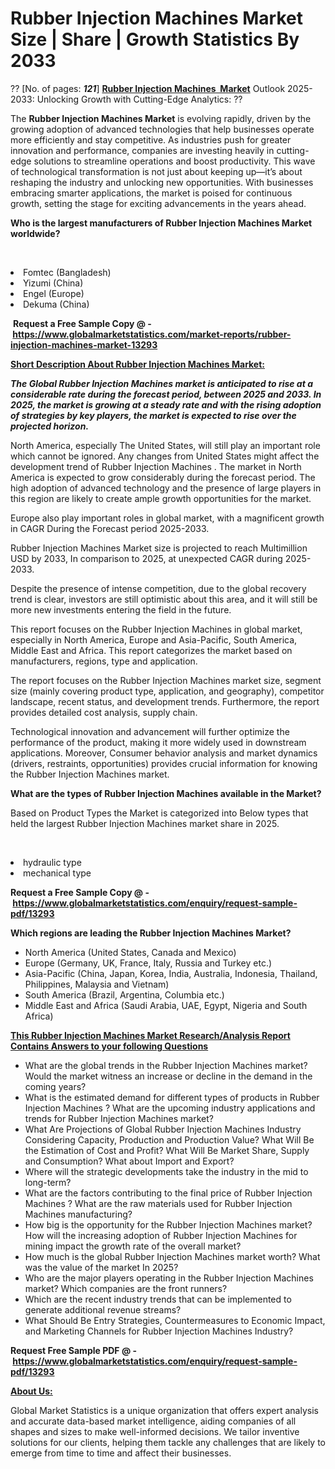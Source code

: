 <H1>Rubber Injection Machines Market Size | Share | Growth Statistics By 2033</H1><p>?? [No. of pages:&nbsp;<strong><em>121</em></strong>]&nbsp;<strong><a href="https://www.globalmarketstatistics.com/market-reports/rubber-injection-machines-market-13293">Rubber Injection Machines &nbsp;Market</a></strong>&nbsp;Outlook 2025-2033: Unlocking Growth with Cutting-Edge Analytics: ??</p><p>The <strong>Rubber Injection Machines Market</strong> is evolving rapidly, driven by the growing adoption of advanced technologies that help businesses operate more efficiently and stay competitive. As industries push for greater innovation and performance, companies are investing heavily in cutting-edge solutions to streamline operations and boost productivity. This wave of technological transformation is not just about keeping up&mdash;it&rsquo;s about reshaping the industry and unlocking new opportunities. With businesses embracing smarter applications, the market is poised for continuous growth, setting the stage for exciting advancements in the years ahead.</p><p><strong>Who is the largest manufacturers of Rubber Injection Machines Market worldwide?</strong></p><p>&nbsp;<li>Fomtec (Bangladesh)<li>Yizumi (China)<li>Engel (Europe)<li>Dekuma (China)</p><p>&nbsp;<strong>Request a Free Sample Copy @ -&nbsp;<a href="https://www.globalmarketstatistics.com/market-reports/rubber-injection-machines-market-13293">https://www.globalmarketstatistics.com/market-reports/rubber-injection-machines-market-13293</a></strong></p><p><strong><u>Short Description About Rubber Injection Machines Market:</u></strong></p><p><strong><em>The Global Rubber Injection Machines market is anticipated to rise at a considerable rate during the forecast period, between 2025 and 2033. In 2025, the market is growing at a steady rate and with the rising adoption of strategies by key players, the market is expected to rise over the projected horizon.</em></strong></p><p>North America, especially The United States, will still play an important role which cannot be ignored. Any changes from United States might affect the development trend of Rubber Injection Machines . The market in North America is expected to grow considerably during the forecast period. The high adoption of advanced technology and the presence of large players in this region are likely to create ample growth opportunities for the market.</p><p>Europe also play important roles in global market, with a magnificent growth in CAGR During the Forecast period 2025-2033.</p><p>Rubber Injection Machines Market size is projected to reach Multimillion USD by 2033, In comparison to 2025, at unexpected CAGR during 2025-2033.</p><p>Despite the presence of intense competition, due to the global recovery trend is clear, investors are still optimistic about this area, and it will still be more new investments entering the field in the future.</p><p>This report focuses on the Rubber Injection Machines in global market, especially in North America, Europe and Asia-Pacific, South America, Middle East and Africa. This report categorizes the market based on manufacturers, regions, type and application.</p><p>The report focuses on the Rubber Injection Machines market size, segment size (mainly covering product type, application, and geography), competitor landscape, recent status, and development trends. Furthermore, the report provides detailed cost analysis, supply chain.</p><p>Technological innovation and advancement will further optimize the performance of the product, making it more widely used in downstream applications. Moreover, Consumer behavior analysis and market dynamics (drivers, restraints, opportunities) provides crucial information for knowing the Rubber Injection Machines market.</p><p><strong>What are the types of Rubber Injection Machines available in the Market?</strong></p><p>Based on Product Types the Market is categorized into Below types that held the largest Rubber Injection Machines market share in 2025.</p><p>&nbsp;<li>hydraulic type<li> mechanical type&nbsp;</p><p><strong>Request a Free Sample Copy @ -&nbsp;<a href="https://www.globalmarketstatistics.com/enquiry/request-sample-pdf/13293">https://www.globalmarketstatistics.com/enquiry/request-sample-pdf/13293</a></strong></p><p><strong>Which regions are leading the Rubber Injection Machines Market?</strong></p><ul><li>North America (United States, Canada and Mexico)</li><li>Europe (Germany, UK, France, Italy, Russia and Turkey etc.)</li><li>Asia-Pacific (China, Japan, Korea, India, Australia, Indonesia, Thailand, Philippines, Malaysia and Vietnam)</li><li>South America (Brazil, Argentina, Columbia etc.)</li><li>Middle East and Africa (Saudi Arabia, UAE, Egypt, Nigeria and South Africa)</li></ul><p><strong><u>This Rubber Injection Machines Market Research/Analysis Report Contains Answers to your following Questions</u></strong></p><ul><li>What are the global trends in the Rubber Injection Machines market? Would the market witness an increase or decline in the demand in the coming years?</li><li>What is the estimated demand for different types of products in Rubber Injection Machines ? What are the upcoming industry applications and trends for Rubber Injection Machines market?</li><li>What Are Projections of Global Rubber Injection Machines Industry Considering Capacity, Production and Production Value? What Will Be the Estimation of Cost and Profit? What Will Be Market Share, Supply and Consumption? What about Import and Export?</li><li>Where will the strategic developments take the industry in the mid to long-term?</li><li>What are the factors contributing to the final price of Rubber Injection Machines ? What are the raw materials used for Rubber Injection Machines manufacturing?</li><li>How big is the opportunity for the Rubber Injection Machines market? How will the increasing adoption of Rubber Injection Machines for mining impact the growth rate of the overall market?</li><li>How much is the global Rubber Injection Machines market worth? What was the value of the market In 2025?</li><li>Who are the major players operating in the Rubber Injection Machines market? Which companies are the front runners?</li><li>Which are the recent industry trends that can be implemented to generate additional revenue streams?</li><li>What Should Be Entry Strategies, Countermeasures to Economic Impact, and Marketing Channels for Rubber Injection Machines Industry?</li></ul><p><strong>Request Free Sample PDF @ -&nbsp;<a href="https://www.globalmarketstatistics.com/enquiry/request-sample-pdf/13293">https://www.globalmarketstatistics.com/enquiry/request-sample-pdf/13293</a></strong></p><p><strong><u>About Us:</u></strong></p><p>Global Market Statistics&nbsp;is a unique organization that offers expert analysis and accurate data-based market intelligence, aiding companies of all shapes and sizes to make well-informed decisions. We tailor inventive solutions for our clients, helping them tackle any challenges that are likely to emerge from time to time and affect their businesses.</p>
